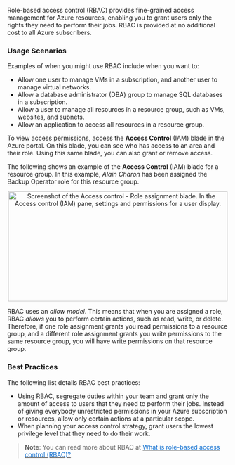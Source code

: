

Role-based access control (RBAC) provides fine-grained access management for Azure resources, enabling you to grant users only the rights they need to perform their jobs. RBAC is provided at no additional cost to all Azure subscribers.

### Usage Scenarios

Examples of when you might use RBAC include when you want to:

- Allow one user to manage VMs in a subscription, and another user to manage virtual networks.
- Allow a database administrator (DBA) group to manage SQL databases in a subscription.
- Allow a user to manage all resources in a resource group, such as VMs, websites, and subnets.
- Allow an application to access all resources in a resource group.

To view access permissions, access the **Access Control** (IAM) blade in the Azure portal. On this blade, you can see who has access to an area and their role. Using this same blade, you can also grant or remove access.

The following shows an example of the **Access Control** (IAM) blade for a resource group. In this example, *Alain Charon* has been assigned the Backup Operator role for this resource group.


<p style="text-align:center;"><img src="../Linked_Image_Files/2-resource-group-access-control.png" width="500" height="250" alt="Screenshot of the Access control - Role assignment blade. In the Access control (IAM) pane, settings and permissions for a user display."></p>


RBAC uses an *allow model*.  This means that when you are assigned a role, RBAC *allows* you to perform certain actions, such as read, write, or delete. Therefore, if one role assignment grants you read permissions to a resource group, and a different role assignment grants you write permissions to the same resource group, you will have write permissions on that resource group.


### Best Practices

The following list details RBAC best practices:

- Using RBAC, segregate duties within your team and grant only the amount of access to users that they need to perform their jobs. Instead of giving everybody unrestricted permissions in your Azure subscription or resources, allow only certain actions at a particular scope.
- When planning your access control strategy, grant users the lowest privilege level that they need to do their work.





> **Note**: You can read more about RBAC at <a href="https://docs.microsoft.com/en-us/azure/role-based-access-control/overview" target="_blank"><span style="color: #0066cc;" color="#0066cc"> What is role-based access control (RBAC)?</span></a>
